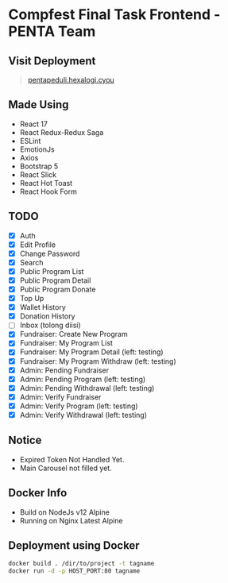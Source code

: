 # Compfest Final Task Frontend - PENTA Team

## Visit Deployment
> [pentapeduli.hexalogi.cyou](https://pentapeduli.hexalogi.cyou/)

## Made Using
- React 17
- React Redux-Redux Saga
- ESLint
- EmotionJs
- Axios
- Bootstrap 5
- React Slick
- React Hot Toast
- React Hook Form

## TODO
- [x] Auth
- [x] Edit Profile
- [x] Change Password
- [x] Search
- [x] Public Program List
- [x] Public Program Detail
- [x] Public Program Donate
- [x] Top Up
- [x] Wallet History
- [x] Donation History
- [ ] Inbox (tolong diisi)
- [x] Fundraiser: Create New Program
- [x] Fundraiser: My Program List 
- [x] Fundraiser: My Program Detail (left: testing)
- [x] Fundraiser: My Program Withdraw (left: testing)
- [x] Admin: Pending Fundraiser
- [x] Admin: Pending Program (left: testing)
- [x] Admin: Pending Withdrawal (left: testing)
- [x] Admin: Verify Fundraiser
- [x] Admin: Verify Program (left: testing)
- [x] Admin: Verify Withdrawal (left: testing)

## Notice
- Expired Token Not Handled Yet.
- Main Carousel not filled yet.

## Docker Info
- Build on NodeJs v12 Alpine
- Running on Nginx Latest Alpine

## Deployment using Docker
```bash
docker build . /dir/to/project -t tagname
docker run -d -p HOST_PORT:80 tagname
```
